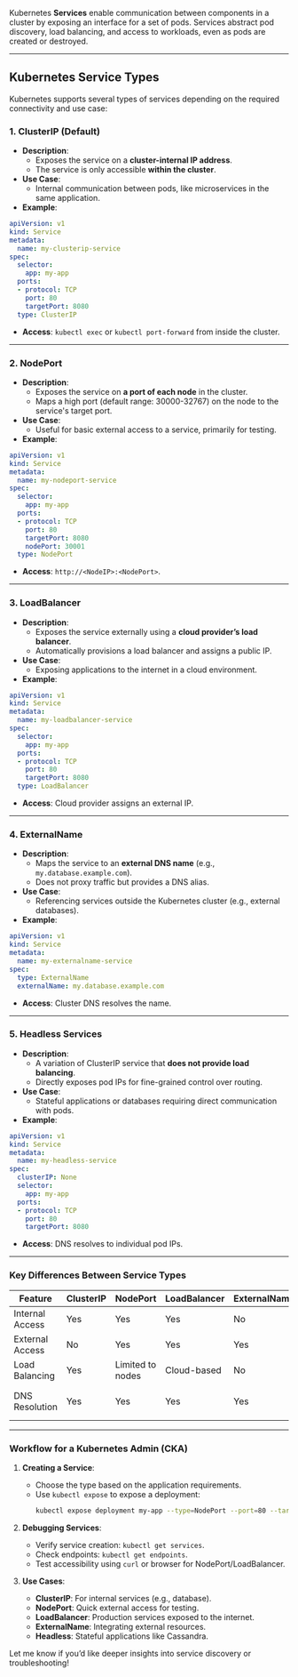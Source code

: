 Kubernetes **Services** enable communication between components in a cluster by exposing an interface for a set of pods. Services abstract pod discovery, load balancing, and access to workloads, even as pods are created or destroyed.

---

## **Kubernetes Service Types**
Kubernetes supports several types of services depending on the required connectivity and use case:

### **1. ClusterIP (Default)**
- **Description**: 
  - Exposes the service on a **cluster-internal IP address**.
  - The service is only accessible **within the cluster**.
- **Use Case**:
  - Internal communication between pods, like microservices in the same application.
- **Example**:
```yaml
apiVersion: v1
kind: Service
metadata:
  name: my-clusterip-service
spec:
  selector:
    app: my-app
  ports:
  - protocol: TCP
    port: 80
    targetPort: 8080
  type: ClusterIP
```
- **Access**: `kubectl exec` or `kubectl port-forward` from inside the cluster.

---

### **2. NodePort**
- **Description**:
  - Exposes the service on **a port of each node** in the cluster.
  - Maps a high port (default range: 30000-32767) on the node to the service's target port.
- **Use Case**:
  - Useful for basic external access to a service, primarily for testing.
- **Example**:
```yaml
apiVersion: v1
kind: Service
metadata:
  name: my-nodeport-service
spec:
  selector:
    app: my-app
  ports:
  - protocol: TCP
    port: 80
    targetPort: 8080
    nodePort: 30001
  type: NodePort
```
- **Access**: `http://<NodeIP>:<NodePort>`.

---

### **3. LoadBalancer**
- **Description**:
  - Exposes the service externally using a **cloud provider’s load balancer**.
  - Automatically provisions a load balancer and assigns a public IP.
- **Use Case**:
  - Exposing applications to the internet in a cloud environment.
- **Example**:
```yaml
apiVersion: v1
kind: Service
metadata:
  name: my-loadbalancer-service
spec:
  selector:
    app: my-app
  ports:
  - protocol: TCP
    port: 80
    targetPort: 8080
  type: LoadBalancer
```
- **Access**: Cloud provider assigns an external IP.

---

### **4. ExternalName**
- **Description**:
  - Maps the service to an **external DNS name** (e.g., `my.database.example.com`).
  - Does not proxy traffic but provides a DNS alias.
- **Use Case**:
  - Referencing services outside the Kubernetes cluster (e.g., external databases).
- **Example**:
```yaml
apiVersion: v1
kind: Service
metadata:
  name: my-externalname-service
spec:
  type: ExternalName
  externalName: my.database.example.com
```
- **Access**: Cluster DNS resolves the name.

---

### **5. Headless Services**
- **Description**:
  - A variation of ClusterIP service that **does not provide load balancing**.
  - Directly exposes pod IPs for fine-grained control over routing.
- **Use Case**:
  - Stateful applications or databases requiring direct communication with pods.
- **Example**:
```yaml
apiVersion: v1
kind: Service
metadata:
  name: my-headless-service
spec:
  clusterIP: None
  selector:
    app: my-app
  ports:
  - protocol: TCP
    port: 80
    targetPort: 8080
```
- **Access**: DNS resolves to individual pod IPs.

---

### **Key Differences Between Service Types**
| **Feature**        | **ClusterIP**      | **NodePort**         | **LoadBalancer**      | **ExternalName**       | **Headless**          |
|---------------------|--------------------|----------------------|-----------------------|------------------------|-----------------------|
| Internal Access     | Yes               | Yes                 | Yes                  | No                    | Yes                  |
| External Access     | No                | Yes                 | Yes                  | Yes                   | No                   |
| Load Balancing      | Yes               | Limited to nodes    | Cloud-based          | No                    | No                   |
| DNS Resolution      | Yes               | Yes                 | Yes                  | Yes                   | Yes (Pod-specific)   |

---

### **Workflow for a Kubernetes Admin (CKA)**

1. **Creating a Service**:
   - Choose the type based on the application requirements.
   - Use `kubectl expose` to expose a deployment:
     ```bash
     kubectl expose deployment my-app --type=NodePort --port=80 --target-port=8080
     ```

2. **Debugging Services**:
   - Verify service creation: `kubectl get services`.
   - Check endpoints: `kubectl get endpoints`.
   - Test accessibility using `curl` or browser for NodePort/LoadBalancer.

3. **Use Cases**:
   - **ClusterIP**: For internal services (e.g., database).
   - **NodePort**: Quick external access for testing.
   - **LoadBalancer**: Production services exposed to the internet.
   - **ExternalName**: Integrating external resources.
   - **Headless**: Stateful applications like Cassandra.

Let me know if you’d like deeper insights into service discovery or troubleshooting!

